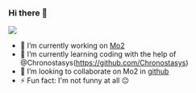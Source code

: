 ### Hi there 👋
<a href="https://github.com/WxxShirley">
  <img src="https://github-readme-stats.vercel.app/api?username=easilylazy&show_icons=true&theme=dracula" />
</a>



- 🔭 I’m currently working on [Mo2](https://motwo.cn)
- 🌱 I’m currently learning coding with the help of @Chronostasys(https://github.com/Chronostasys)
- 👯 I’m looking to collaborate on Mo2 in [github](https://github.com/monkey-mouse/mo2)
- ⚡ Fun fact: I'm not funny at all 😐

<!--
**easilylazy/easilylazy** is a ✨ _special_ ✨ repository because its `README.md` (this file) appears on your GitHub profile.

Here are some ideas to get you started:

- 🔭 I’m currently working on ...
- 🌱 I’m currently learning ...
- 👯 I’m looking to collaborate on ...
- 🤔 I’m looking for help with ...
- 💬 Ask me about ...
- 📫 How to reach me: ...
- 😄 Pronouns: ...
- ⚡ Fun fact: ...
-->
